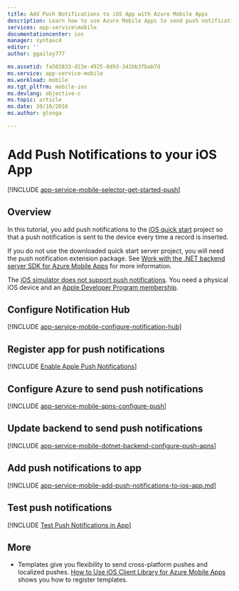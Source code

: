 ```yaml
---
title: Add Push Notifications to iOS App with Azure Mobile Apps
description: Learn how to use Azure Mobile Apps to send push notifications to your iOS app.
services: app-service\mobile
documentationcenter: ios
manager: syntaxc4
editor: ''
author: ggailey777

ms.assetid: fa503833-d23e-4925-8d93-341bb3fbab7d
ms.service: app-service-mobile
ms.workload: mobile
ms.tgt_pltfrm: mobile-ios
ms.devlang: objective-c
ms.topic: article
ms.date: 10/10/2016
ms.author: glenga

---
```

# Add Push Notifications to your iOS App
[!INCLUDE [app-service-mobile-selector-get-started-push](../../includes/app-service-mobile-selector-get-started-push.md)]

## Overview
In this tutorial, you add push notifications to the [iOS quick start] project so that a push notification is sent to the device every time a record is inserted.

If you do not use the downloaded quick start server project, you will need the push notification extension package. See [Work with the .NET backend server SDK for Azure Mobile Apps](app-service-mobile-dotnet-backend-how-to-use-server-sdk.md) for more information.

The [iOS simulator does not support push notifications](https://developer.apple.com/library/ios/documentation/IDEs/Conceptual/iOS_Simulator_Guide/TestingontheiOSSimulator.html). You need a physical iOS device and an [Apple Developer Program membership](https://developer.apple.com/programs/ios/).

## <a name="configure-hub"></a>Configure Notification Hub
[!INCLUDE [app-service-mobile-configure-notification-hub](../../includes/app-service-mobile-configure-notification-hub.md)]

## <a id="register"></a>Register app for push notifications
[!INCLUDE [Enable Apple Push Notifications](../../includes/enable-apple-push-notifications.md)]

## Configure Azure to send push notifications
[!INCLUDE [app-service-mobile-apns-configure-push](../../includes/app-service-mobile-apns-configure-push.md)]

## <a id="update-server"></a>Update backend to send push notifications
[!INCLUDE [app-service-mobile-dotnet-backend-configure-push-apns](../../includes/app-service-mobile-dotnet-backend-configure-push-apns.md)]

## <a id="add-push"></a>Add push notifications to app
[!INCLUDE [app-service-mobile-add-push-notifications-to-ios-app.md](../../includes/app-service-mobile-add-push-notifications-to-ios-app.md)]

## <a id="test"></a>Test push notifications
[!INCLUDE [Test Push Notifications in App](../../includes/test-push-notifications-in-app.md)]

## <a id="more"></a>More
* Templates give you flexibility to send cross-platform pushes and localized pushes. [How to Use iOS Client Library for Azure Mobile Apps](app-service-mobile-ios-how-to-use-client-library.md#templates) shows you how to register templates.

<!-- Anchors.  -->

<!-- Images. -->

<!-- URLs. -->
[iOS quick start]: app-service-mobile-ios-get-started.md

